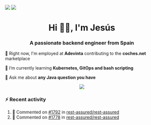 [![](https://img.shields.io/badge/Jesús_Iglesias-0077B5?style=flat&logo=linkedin&logoColor=white)][linkedin]
[![](https://img.shields.io/badge/d0vi-330F63?style=flat&logo=gitlab&logoColor=white)][gitlab]

<h1 align="center">Hi 👋🏻️, I'm Jesús</h1>
<h3 align="center">A passionate backend engineer from Spain</h3>

🔭 Right now, I'm employed at **Adevinta** contributing to the **coches.net** marketplace

🌱 I’m currently learning **Kubernetes, GitOps and bash scripting**

💬 Ask me about **any Java question you have**

<p align="center">
  <a href="https://skillicons.dev">
    <img src="https://skillicons.dev/icons?i=java,kotlin,spring,postgres,git,kubernetes,docker,kafka,aws,elasticsearch,linux" />
  </a>
</p>

### ⚡ Recent activity

<!--RECENT_ACTIVITY:start-->
1. 💬 Commented on [#1792](https://github.com/rest-assured/rest-assured/issues/1792#issuecomment-2210400911) in [rest-assured/rest-assured](https://github.com/rest-assured/rest-assured)<br>
2. 💬 Commented on [#1778](https://github.com/rest-assured/rest-assured/pull/1778#issuecomment-2210397510) in [rest-assured/rest-assured](https://github.com/rest-assured/rest-assured)<br>
<!--RECENT_ACTIVITY:end-->

[linkedin]: https://linkedin.com/in/jesusiglesiasiglesias
[gitlab]: https://gitlab.com/d0vi
